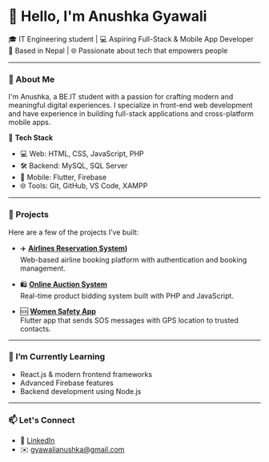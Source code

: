 # 👋 Hello, I'm Anushka Gyawali

🎓 IT Engineering student | 💻 Aspiring Full-Stack & Mobile App Developer  
📍 Based in Nepal | 🌐 Passionate about tech that empowers people

---

### 🚀 About Me

I'm Anushka, a BE.IT student with a passion for crafting modern and meaningful digital experiences. I specialize in front-end web development and have experience in building full-stack applications and cross-platform mobile apps.

🔧 **Tech Stack**  
- 💻 Web: HTML, CSS, JavaScript, PHP  
- 🛠 Backend: MySQL, SQL Server  
- 📱 Mobile: Flutter, Firebase  
- 🌐 Tools: Git, GitHub, VS Code, XAMPP

---

### 📂 Projects

Here are a few of the projects I’ve built:

- ✈️ **[Airlines Reservation System](https://github.com/AnushkaGyawali/AirlineTicketingSystem.gihub.io))**  
  Web-based airline booking platform with authentication and booking management.
  


- 🛍 **[Online Auction System](https://github.com/AnushkaGyawali/AuctionTrial)**  
  Real-time product bidding system built with PHP and JavaScript.

- 🆘 **[Women Safety App](https://github.com/AnushkaGyawali/women_safety_app)**  
  Flutter app that sends SOS messages with GPS location to trusted contacts.

---

### 🌱 I’m Currently Learning

- React.js & modern frontend frameworks  
- Advanced Firebase features  
- Backend development using Node.js

---

### 📫 Let's Connect

- 🔗 [LinkedIn](https://linkedin.com/in/anushka-gyawali)  
- ✉️ gyawalianushka@gmail.com




<!--
**AnushkaGyawali/AnushkaGyawali** is a ✨ _special_ ✨ repository because its `README.md` (this file) appears on your GitHub profile.

Here are some ideas to get you started:

- 🔭 I’m currently working on ...
- 🌱 I’m currently learning ...
- 👯 I’m looking to collaborate on ...
- 🤔 I’m looking for help with ...
- 💬 Ask me about ...
- 📫 How to reach me: ...
- 😄 Pronouns: ...
- ⚡ Fun fact: ...
-->
